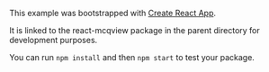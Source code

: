 This example was bootstrapped with [Create React App](https://github.com/facebook/create-react-app).

It is linked to the react-mcqview package in the parent directory for development purposes.

You can run `npm install` and then `npm start` to test your package.
